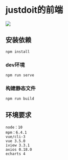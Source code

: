 # justdoit的前端
[![](https://travis-ci.org/Castleeee/justdoit_front.svg?branch=master)](https://travis-ci.org/Castleeee/justdoit_front)

## 安装依赖
```
npm install
```

### dev环境
```
npm run serve
```

### 构建静态文件
```
npm run build
```
## 环境要求
```
node：10  
mpm：6.4.1  
vue/cli-3  
vue 3.5.0
iview 3.3.1
axios 0.18.0
echarts 4
```
